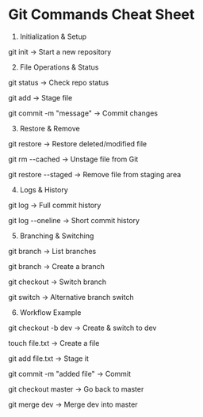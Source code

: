 # Git Commands Cheat Sheet

1. Initialization & Setup

git init → Start a new repository

2. File Operations & Status

git status → Check repo status

git add <filename> → Stage file

git commit -m "message" → Commit changes

3. Restore & Remove

git restore <filename> → Restore deleted/modified file

git rm --cached <filename> → Unstage file from Git

git restore --staged <filename> → Remove file from staging area

4. Logs & History

git log → Full commit history

git log --oneline → Short commit history

5. Branching & Switching

git branch → List branches

git branch <branchname> → Create a branch

git checkout <branchname> → Switch branch

git switch <branchname> → Alternative branch switch

6. Workflow Example

git checkout -b dev → Create & switch to dev

touch file.txt → Create a file

git add file.txt → Stage it

git commit -m "added file" → Commit

git checkout master → Go back to master

git merge dev → Merge dev into master
